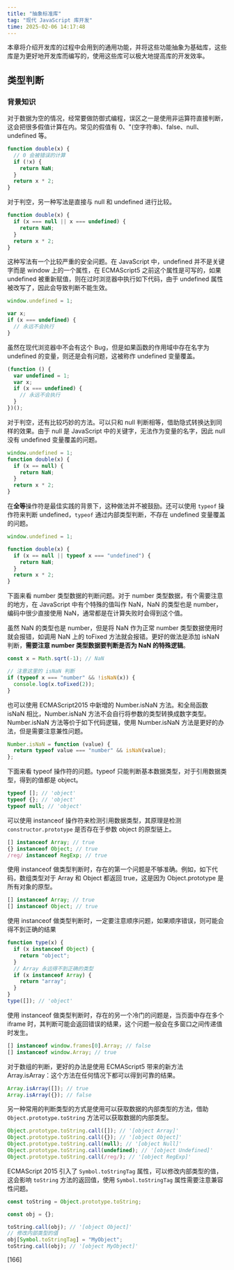 ```yaml
---
title: "抽象标准库"
tag: "现代 JavaScript 库开发"
time: 2025-02-06 14:17:48
---
```


本章将介绍开发库的过程中会用到的通用功能，并将这些功能抽象为基础库，这些库是为更好地开发库而编写的，使用这些库可以极大地提高库的开发效率。

## 类型判断

### 背景知识

对于数据为空的情况，经常要做防御式编程，误区之一是使用非运算符直接判断，这会把很多假值计算在内。常见的假值有 0、"(空字符串)、false、null、undefined 等。

```js
function double(x) {
  // 0 会被错误的计算
  if (!x) {
    return NaN;
  }
  return x * 2;
}
```

对于判空，另一种写法是直接与 null 和 undefined 进行比较。

```js
function double(x) {
  if (x === null || x === undefined) {
    return NaN;
  }
  return x * 2;
}
```

这种写法有一个比较严重的安全问题。在 JavaScript 中，undefined 并不是关键字而是 window 上的一个属性，在 ECMAScript5 之前这个属性是可写的，如果 undefined 被重新赋值，则在过时浏览器中执行如下代码，由于 undefined 属性被改写了，因此会导致判断不能生效。

```js
window.undefined = 1;

var x;
if (x === undefined) {
  // 永远不会执行
}
```

虽然在现代浏览器中不会有这个 Bug，但是如果函数的作用域中存在名字为 undefined 的变量，则还是会有问题，这被称作 undefined 变量覆盖。

```js
(function () {
  var undefined = 1;
  var x;
  if (x === undefined) {
    // 永远不会执行
  }
})();
```

对于判空，还有比较巧妙的方法。可以只和 null 判断相等，借助隐式转换达到同样的效果。由于 null 是 JavaScript 中的关键字，无法作为变量的名字，因此 null 没有 undefined 变量覆盖的问题。

```js
window.undefined = 1;
function double(x) {
  if (x == null) {
    return NaN;
  }
  return x * 2;
}
```

在**全等**操作符是最佳实践的背景下，这种做法并不被鼓励。还可以使用 `typeof` 操作符来判断 undefined，`typeof` 通过内部类型判断，不存在 undefined 变量覆盖的问题。

```js
window.undefined = 1;

function double(x) {
  if (x == null || typeof x === "undefined") {
    return NaN;
  }
  return x * 2;
}
```

下面来看 number 类型数据的判断问题。对于 number 类型数据，有个需要注意的地方，在 JavaScript 中有个特殊的值叫作 NaN，NaN 的类型也是 number，编码中很少直接使用 NaN，通常都是在计算失败时会得到这个值。

虽然 NaN 的类型也是 number，但是将 NaN 作为正常 number 类型数据使用时就会报错，如调用 NaN 上的 toFixed 方法就会报错。更好的做法是添加 isNaN 判断，**需要注意 number 类型数据要判断是否为 NaN 的特殊逻辑**。

```js
const x = Math.sqrt(-1); // NaN

// 注意这里的 isNaN 判断
if (typeof x === "number" && !isNaN(x)) {
  console.log(x.toFixed(2));
}
```

也可以使用 ECMAScript2015 中新增的 Number.isNaN 方法。和全局函数 isNaN 相比，Number.isNaN 方法不会自行将参数的类型转换成数字类型。Number.isNaN 方法等价于如下代码逻辑，使用 Number.isNaN 方法是更好的办法，但是需要注意兼性问题。

```js
Number.isNaN = function (value) {
  return typeof value === "number" && isNaN(value);
};
```

下面来看 typeof 操作符的问题。typeof 只能判断基本数据类型，对于引用数据类型，得到的值都是 object。

```js
typeof []; // 'object'
typeof {}; // 'object'
typeof null; // 'object'
```

可以使用 instanceof 操作符来检测引用数据类型，其原理是检测 `constructor.prototype` 是否存在于参数 object 的原型链上。

```js
[] instanceof Array; // true
{} instanceof Object; // true
/reg/ instanceof RegExp; // true
```

使用 instanceof 做类型判断时，存在的第一个问题是不够准确。例如，如下代码，数组类型对于 Array 和 Object 都返回 true，这是因为 Object.prototype 是所有对象的原型。

```js
[] instanceof Array; // true
[] instanceof Object; // true
```

使用 instanceof 做类型判断时，一定要注意顺序问题，如果顺序错误，则可能会得不到正确的结果

```js
function type(x) {
  if (x instanceof Object) {
    return "object";
  }
  // Array 永远得不到正确的类型
  if (x instanceof Array) {
    return "array";
  }
}
type([]); // 'object'
```

使用 instanceof 做类型判断时，存在的另一个冷门的问题是，当页面中存在多个 iframe 时，其判断可能会返回错误的结果，这个问题一般会在多窗口之间传递值时发生。

```js
[] instanceof window.frames[0].Array; // false
[] instanceof window.Array; // true
```

对于数组的判断，更好的办法是使用 ECMAScript5 带来的新方法 Array.isArray：这个方法在任何情况下都可以得到可靠的结果。

```js
Array.isArray([]); // true
Array.isArray({}); // false
```

另一种常用的判断类型的方式是使用可以获取数据的内部类型的方法，借助 `Object.prototype.toString` 方法可以获取数据的内部类型。

```js
Object.prototype.toString.call([]); // '[object Array]'
Object.prototype.toString.call({}); // '[object Object]'
Object.prototype.toString.call(null); // '[object Null]'
Object.prototype.toString.call(undefined); // '[object Undefined]'
Object.prototype.toString.call(/reg/); // '[object RegExp]'
```

ECMAScript 2015 引入了 `Symbol.toStringTag` 属性，可以修改内部类型的值，这会影响 `toString` 方法的返回值，使用 `Symbol.toStringTag` 属性需要注意兼容性问题。

```js
const toString = Object.prototype.toString;

const obj = {};

toString.call(obj); // '[object Object]'
// 修改内部类型的值
obj[Symbol.toStringTag] = "MyObject";
toString.call(obj); // '[object MyObject]'
```

[166]
